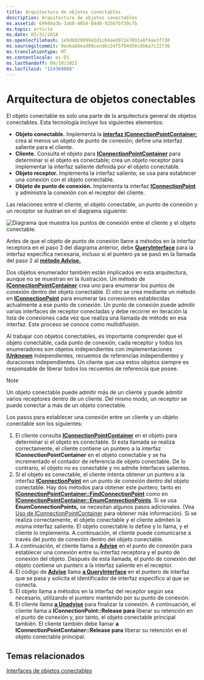 ```yaml
---
title: Arquitectura de objetos conectables
description: Arquitectura de objetos conectables
ms.assetid: 69949a3b-3ab8-4054-84d8-9256fbf39c7b
ms.topic: article
ms.date: 05/31/2018
ms.openlocfilehash: 1e9d8d2909942d1c04aed972e7891a6f4ae3f730
ms.sourcegitcommit: 9eebab0ead09cecdbc24f5f84d56c8b6a7c22736
ms.translationtype: MT
ms.contentlocale: es-ES
ms.lasthandoff: 09/10/2021
ms.locfileid: "124369808"
---
```

# <a name="architecture-of-connectable-objects"></a>Arquitectura de objetos conectables

El objeto conectable es solo una parte de la arquitectura general de objetos conectables. Esta tecnología incluye los siguientes elementos:

-   **Objeto conectable.** Implementa la [**interfaz IConnectionPointContainer;**](/windows/desktop/api/OCIdl/nn-ocidl-iconnectionpointcontainer) crea al menos un objeto de punto de conexión; define una interfaz saliente para el cliente.
-   **Cliente.** Consulta el objeto para [**IConnectionPointContainer**](/windows/desktop/api/OCIdl/nn-ocidl-iconnectionpointcontainer) para determinar si el objeto es conectable; crea un objeto receptor para implementar la interfaz saliente definida por el objeto conectable.
-   **Objeto receptor.** Implementa la interfaz saliente; se usa para establecer una conexión con el objeto conectable.
-   **Objeto de punto de conexión.** Implementa la interfaz [**IConnectionPoint**](/windows/desktop/api/OCIdl/nn-ocidl-iconnectionpoint) y administra la conexión con el receptor del cliente.

Las relaciones entre el cliente, el objeto conectable, un punto de conexión y un receptor se ilustran en el diagrama siguiente:

![Diagrama que muestra los puntos de conexión entre el cliente y el objeto conectable.](images/1cd44fec-5d2c-4427-846b-ccab7ec0b08a.png)

Antes de que el objeto de punto de conexión llame a métodos en la interfaz receptora en el paso 3 del diagrama anterior, debe [**QueryInterface**](/windows/desktop/api/Unknwn/nf-unknwn-iunknown-queryinterface(q)) para la interfaz específica necesaria, incluso si el puntero ya se pasó en la llamada del paso 2 al [**método Advise.**](/windows/desktop/api/OCIdl/nf-ocidl-iconnectionpoint-advise)

Dos objetos enumerador también están implicados en esta arquitectura, aunque no se muestran en la ilustración. Un método de [**IConnectionPointContainer**](/windows/desktop/api/OCIdl/nn-ocidl-iconnectionpointcontainer) crea uno para enumerar los puntos de conexión dentro del objeto conectable. El otro se crea mediante un método en [**IConnectionPoint**](/windows/desktop/api/OCIdl/nn-ocidl-iconnectionpoint) para enumerar las conexiones establecidas actualmente a ese punto de conexión. Un punto de conexión puede admitir varias interfaces de receptor conectadas y debe recorrer en iteración la lista de conexiones cada vez que realiza una llamada de método en esa interfaz. Este proceso se conoce como multidifusión.

Al trabajar con objetos conectables, es importante comprender que el objeto conectable, cada punto de conexión, cada receptor y todos los enumeradores son objetos independientes con implementaciones [**IUnknown**](/windows/desktop/api/Unknwn/nn-unknwn-iunknown) independientes, recuentos de referencias independientes y duraciones independientes. Un cliente que usa estos objetos siempre es responsable de liberar todos los recuentos de referencia que posee.

> [!Note]  
> Un objeto conectable puede admitir más de un cliente y puede admitir varios receptores dentro de un cliente. Del mismo modo, un receptor se puede conectar a más de un objeto conectable.

 

Los pasos para establecer una conexión entre un cliente y un objeto conectable son los siguientes:

1.  El cliente consulta [**IConnectionPointContainer**](/windows/desktop/api/OCIdl/nn-ocidl-iconnectionpointcontainer) en el objeto para determinar si el objeto es conectable. Si esta llamada se realiza correctamente, el cliente contiene un puntero a la interfaz **IConnectionPointContainer** en el objeto conectable y se ha incrementado el contador de referencia de objeto conectable. De lo contrario, el objeto no es conectable y no admite interfaces salientes.
2.  Si el objeto es conectable, el cliente intenta obtener un puntero a la interfaz [**IConnectionPoint**](/windows/desktop/api/OCIdl/nn-ocidl-iconnectionpoint) en un punto de conexión dentro del objeto conectable. Hay dos métodos para obtener este puntero, tanto en [**IConnectionPointContainer::FindConnectionPoint**](/windows/desktop/api/OCIdl/nf-ocidl-iconnectionpointcontainer-findconnectionpoint) como en [**IConnectionPointContainer::EnumConnectionPoints**](/windows/desktop/api/OCIdl/nf-ocidl-iconnectionpointcontainer-enumconnectionpoints). Si se usa **EnumConnectionPoints,** se necesitan algunos pasos adicionales. (Vea [Uso de IConnectionPointContainer](using-iconnectionpointcontainer.md) para obtener más información). Si se realiza correctamente, el objeto conectable y el cliente admiten la misma interfaz saliente. El objeto conectable lo define y lo llama, y el cliente lo implementa. A continuación, el cliente puede comunicarse a través del punto de conexión dentro del objeto conectable.
3.  A continuación, el cliente llama a [**Advise**](/windows/desktop/api/OCIdl/nf-ocidl-iconnectionpoint-advise) en el punto de conexión para establecer una conexión entre su interfaz receptora y el punto de conexión del objeto. Después de esta llamada, el punto de conexión del objeto contiene un puntero a la interfaz saliente en el receptor.
4.  El código de [**Advise**](/windows/desktop/api/OCIdl/nf-ocidl-iconnectionpoint-advise) llama [**a QueryInterface**](/windows/desktop/api/Unknwn/nf-unknwn-iunknown-queryinterface(q)) en el puntero de interfaz que se pasa y solicita el identificador de interfaz específico al que se conecta.
5.  El objeto llama a métodos en la interfaz del receptor según sea necesario, utilizando el puntero mantenido por su punto de conexión.
6.  El cliente llama [**a Unadvise**](/windows/desktop/api/OCIdl/nf-ocidl-iconnectionpoint-unadvise) para finalizar la conexión. A continuación, el cliente llama a **IConnectionPoint::Release para** liberar su retención en el punto de conexión y, por tanto, el objeto conectable principal también. El cliente también debe llamar **a IConnectionPointContainer::Release para** liberar su retención en el objeto conectable principal.

## <a name="related-topics"></a>Temas relacionados

<dl> <dt>

[Interfaces de objetos conectables](connectable-object-interfaces.md)
</dt> </dl>

 

 




